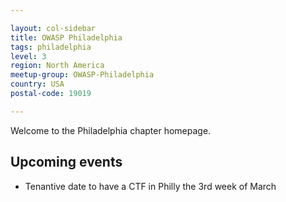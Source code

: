 ```yaml
---

layout: col-sidebar
title: OWASP Philadelphia
tags: philadelphia
level: 3
region: North America
meetup-group: OWASP-Philadelphia
country: USA
postal-code: 19019

---
```

Welcome to the Philadelphia chapter homepage. 

## Upcoming events
* Tenantive date to have a CTF in Philly the 3rd week of March
